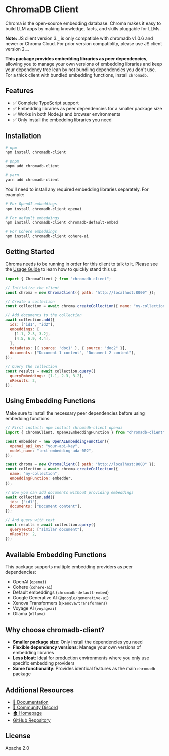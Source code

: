 # ChromaDB Client

Chroma is the open-source embedding database. Chroma makes it easy to build LLM apps by making knowledge, facts, and skills pluggable for LLMs.

**Note:** JS client version 3._ is only compatible with chromadb v1.0.6 and newer or Chroma Cloud. For prior version compatiblity, please use JS client version 2._.

**This package provides embedding libraries as peer dependencies**, allowing you to manage your own versions of embedding libraries and keep your dependency tree lean by not bundling dependencies you don't use. For a thick client with bundled embedding functions, install `chromadb`.

## Features

- ✅ Complete TypeScript support
- ✅ Embedding libraries as peer dependencies for a smaller package size
- ✅ Works in both Node.js and browser environments
- ✅ Only install the embedding libraries you need

## Installation

```bash
# npm
npm install chromadb-client

# pnpm
pnpm add chromadb-client

# yarn
yarn add chromadb-client
```

You'll need to install any required embedding libraries separately. For example:

```bash
# For OpenAI embeddings
npm install chromadb-client openai

# For default embeddings
npm install chromadb-client chromadb-default-embed

# For Cohere embeddings
npm install chromadb-client cohere-ai
```

## Getting Started

Chroma needs to be running in order for this client to talk to it. Please see the [Usage Guide](https://docs.trychroma.com/guides) to learn how to quickly stand this up.

```js
import { ChromaClient } from "chromadb-client";

// Initialize the client
const chroma = new ChromaClient({ path: "http://localhost:8000" });

// Create a collection
const collection = await chroma.createCollection({ name: "my-collection" });

// Add documents to the collection
await collection.add({
  ids: ["id1", "id2"],
  embeddings: [
    [1.1, 2.3, 3.2],
    [4.5, 6.9, 4.4],
  ],
  metadatas: [{ source: "doc1" }, { source: "doc2" }],
  documents: ["Document 1 content", "Document 2 content"],
});

// Query the collection
const results = await collection.query({
  queryEmbeddings: [1.1, 2.3, 3.2],
  nResults: 2,
});
```

## Using Embedding Functions

Make sure to install the necessary peer dependencies before using embedding functions:

```js
// First install: npm install chromadb-client openai
import { ChromaClient, OpenAIEmbeddingFunction } from "chromadb-client";

const embedder = new OpenAIEmbeddingFunction({
  openai_api_key: "your-api-key",
  model_name: "text-embedding-ada-002",
});

const chroma = new ChromaClient({ path: "http://localhost:8000" });
const collection = await chroma.createCollection({
  name: "my-collection",
  embeddingFunction: embedder,
});

// Now you can add documents without providing embeddings
await collection.add({
  ids: ["id1"],
  documents: ["Document content"],
});

// And query with text
const results = await collection.query({
  queryTexts: ["similar document"],
  nResults: 2,
});
```

## Available Embedding Functions

This package supports multiple embedding providers as peer dependencies:

- OpenAI (`openai`)
- Cohere (`cohere-ai`)
- Default embeddings (`chromadb-default-embed`)
- Google Generative AI (`@google/generative-ai`)
- Xenova Transformers (`@xenova/transformers`)
- Voyage AI (`voyageai`)
- Ollama (`ollama`)

## Why choose chromadb-client?

- **Smaller package size**: Only install the dependencies you need
- **Flexible dependency versions**: Manage your own versions of embedding libraries
- **Less bloat**: Ideal for production environments where you only use specific embedding providers
- **Same functionality**: Provides identical features as the main `chromadb` package

## Additional Resources

- [📖 Documentation](https://docs.trychroma.com/)
- [💬 Community Discord](https://discord.gg/MMeYNTmh3x)
- [🏠 Homepage](https://www.trychroma.com/)
- [GitHub Repository](https://github.com/chroma-core/chroma)

## License

Apache 2.0
